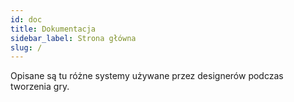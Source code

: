 ```yaml
---
id: doc
title: Dokumentacja
sidebar_label: Strona główna
slug: /
---
```


Opisane są tu różne systemy używane przez designerów podczas tworzenia gry.